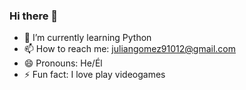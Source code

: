 ### Hi there 👋

<!--
**JulianG91012/JulianG91012** is a ✨ _special_ ✨ repository because its `README.md` (this file) appears on your GitHub profile.

Here are some ideas to get you started:

- 🔭 I’m currently working on ...
- 💬 Ask me about ...
- 🤔 I’m looking for help with ...
- 👯 I’m looking to collaborate on ...
-->



- 🌱 I’m currently learning Python
- 📫 How to reach me: juliangomez91012@gmail.com
- 😄 Pronouns: He/Él
- ⚡ Fun fact: I love play videogames 

